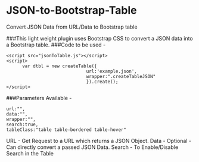 # JSON-to-Bootstrap-Table
Convert JSON Data from URL/Data to Bootstrap table

###This light weight plugin uses Bootstrap CSS to convert a JSON data into a Bootstrap table.
###Code to be used - 

```
<script src="jsonToTable.js"></script>
<script>
	  var dtbl = new createTable({
							  url:'example.json',
							  wrapper:".createTableJSON"
							  }).create();
</script>
```

###Parameters Available -

```
url:"",
data:"",
wrapper:"",
search:true,
tableClass:"table table-bordered table-hover"
```

URL - Get Request to a URL which returns a JSON Object.
Data - Optional - Can directly convert a passed JSON Data.
Search - To Enable/Disable Search in the Table

